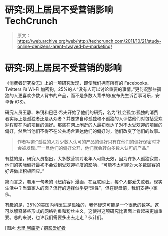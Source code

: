 # 研究:网上居民不受营销影响 TechCrunch

> 原文：<https://web.archive.org/web/http://techcrunch.com/2011/10/21/study-online-denizens-arent-swayed-by-marketing/>

# 研究:网上居民不受营销的影响

《消费者研究杂志》上的一项研究发现，即使我们拥有所有的 Facebooks、Twitters 和 Wi-Fi 加密狗，25%的人“没有人可以讨论重要的事情。”更何况那些孤独的人更喜欢少数人背书的产品，而不是多数人背书的(皮布先生诉百事可乐，安卓诉 iOS)。

研究人员王静、朱锐和巴巴·希夫开始了他们的研究，名为“社会孤立:孤独的消费者实际上是孤独者还是从众者？并要求自称孤独和不孤独的人评估他们对包括受欢迎程度在内的项目的偏好。那些在网上闲逛的人最初表达了对不太受欢迎的项目的偏好，然后当他们不得不在公共场合表达他们的偏好时，他们改变了他们的故事。

> 作者写道:“孤独的人对少数人认可的产品的偏好只有在他们的偏好保密时才会被发现。”"一旦他们的偏好公开，他们就会转向多数人认可的产品."

有益的是，研究人员指出，大多数营销对老年人可能无效，因为许多人孤独寂寞，他们的实际偏好最初不会受到受欢迎程度的影响，“可能不太可能对大多数顾客的好评做出积极回应。”

简而言之，套用一句老的《纽约客》漫画，在互联网上，每个人都爱失败者。现实生活中？当着家人的面？流行的选择似乎更“理性”，但在键盘前，我们支持小家伙。

有趣的是，25%的美国内科医生是孤独的，我怀疑这可能是一个很低的数字。这可以解释某些形式的网络钓鱼和粉丝主义，这使得这项研究比表面上看起来更加重要。总的来说，也许我们需要多出去走走？伙计们。

[图片:[尤里·阿库斯](https://web.archive.org/web/20230205002558/http://www.shutterstock.com/gallery-2700p1.html) / [摄影爱好者](https://web.archive.org/web/20230205002558/http://www.shutterstock.com/)